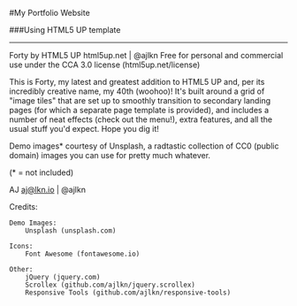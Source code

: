 #My Portfolio Website

###Using HTML5 UP template


------------------


Forty by HTML5 UP
html5up.net | @ajlkn
Free for personal and commercial use under the CCA 3.0 license (html5up.net/license)



This is Forty, my latest and greatest addition to HTML5 UP and, per its incredibly
creative name, my 40th (woohoo)! It's built around a grid of "image tiles" that are
set up to smoothly transition to secondary landing pages (for which a separate page
template is provided), and includes a number of neat effects (check out the menu!),
extra features, and all the usual stuff you'd expect. Hope you dig it!


Demo images* courtesy of Unsplash, a radtastic collection of CC0 (public domain) images
you can use for pretty much whatever.


(* = not included)


AJ
aj@lkn.io | @ajlkn


Credits:

	Demo Images:
		Unsplash (unsplash.com)

	Icons:
		Font Awesome (fontawesome.io)

	Other:
		jQuery (jquery.com)
		Scrollex (github.com/ajlkn/jquery.scrollex)
		Responsive Tools (github.com/ajlkn/responsive-tools)
